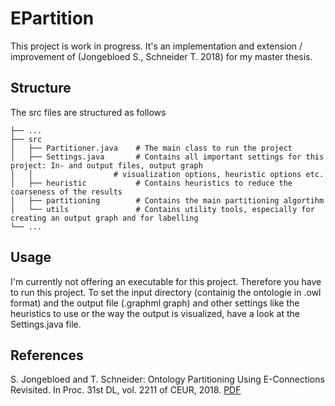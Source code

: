 # EPartition

This project is work in progress. It's an implementation and extension / improvement of (Jongebloed S., Schneider T. 2018) for my master thesis.

## Structure

The src files are structured as follows

    ├── ...
    ├── src                     
    │   ├── Partitioner.java    # The main class to run the project
    │   ├── Settings.java       # Contains all important settings for this project: In- and output files, output graph  
    │   │ 				   # visualization options, heuristic options etc.  
    │   ├── heuristic           # Contains heuristics to reduce the coarseness of the results 
    │   ├── partitioning        # Contains the main partitioning algortihm
    │   └── utils               # Contains utility tools, especially for creating an output graph and for labelling
    └── ...

## Usage

I'm currently not offering an executable for this project. Therefore you have to run this project. To set the input directory (containig the ontologie in .owl format) and the output file (.graphml graph) and other settings like the heuristics to use or the way the output is visualized, have a look at the Settings.java file.

## References

S. Jongebloed and T. Schneider: Ontology Partitioning Using E-Connections Revisited. In Proc. 31st DL, vol. 2211 of CEUR, 2018. [PDF](http://www.informatik.uni-bremen.de/tdki/research/papers/2018/JS-DL18.pdf)

